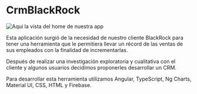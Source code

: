 # CrmBlackRock

![Aquí la vista del home de nuestra app]("https://github.com/Jael91/CRM-BlackRock/blob/feat/updatesMay30/img-readme.png")

Esta aplicación surgió de la necesidad de nuestro cliente BlackRock para tener una herramienta que le permitiera llevar un récord de las ventas de sus empleados con la finalidad de incrementarlas. 

Después de realizar una investigación exploratoria y cualitativa con el cliente y algunos usuarios decidimos proponerles desarrollar un CRM.

Para desarrollar esta herramienta utilizamos Angular, TypeScript, Ng Charts, Material UI, CSS, HTML y Firebase.




